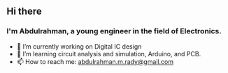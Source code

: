 ## Hi there
### I'm Abdulrahman, a young engineer in the field of Electronics.

- 🔭 I’m currently working on Digital IC design
- 🌱 I’m learning circuit analysis and simulation, Arduino, and PCB.
- 📫 How to reach me: abdulrahman.m.rady@gmail.com

